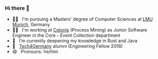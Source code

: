 ### Hi there 👋
- 👨‍🎓 &nbsp; I'm pursuing a Masters' degree of Computer Sciences at [LMU Munich](https://www.uni-muenchen.de/), Germany
- 👨‍💻 &nbsp; I'm working at [Celonis](https://www.celonis.com/) (Process Mining) as Junior Software Engineer in the Core - Event Collection department
- 🌱 &nbsp; I’m currently deepening my knowledge in Rust and Java
- 🚀 &nbsp; [Tech4Germany](https://tech.4germany.org/ueber-uns/) alumni (Engineering Fellow 2018)
- 😄 &nbsp; Pronouns: he/him

<!--
**ndrsllwngr/ndrsllwngr** is a ✨ _special_ ✨ repository because its `README.md` (this file) appears on your GitHub profile.

Here are some ideas to get you started:

- 🔭 I’m currently working on ...
- 🌱 I’m currently learning ...
- 👯 I’m looking to collaborate on ...
- 🤔 I’m looking for help with ...
- 💬 Ask me about ...
- 📫 How to reach me: ...
- 😄 Pronouns: ...
- ⚡ Fun fact: ...
- 📫 How to reach me: www.andreasellwanger.com
-->
